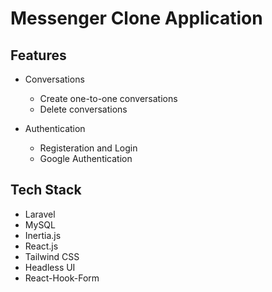 # Messenger Clone Application

## Features

- Conversations

  - Create one-to-one conversations
  - Delete conversations

- Authentication

  - Registeration and Login
  - Google Authentication

## Tech Stack

- Laravel
- MySQL
- Inertia.js
- React.js
- Tailwind CSS
- Headless UI
- React-Hook-Form
